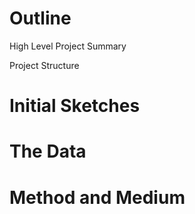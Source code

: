 # Outline 
High Level Project Summary 

Project Structure 

# Initial Sketches

# The Data 

# Method and Medium

